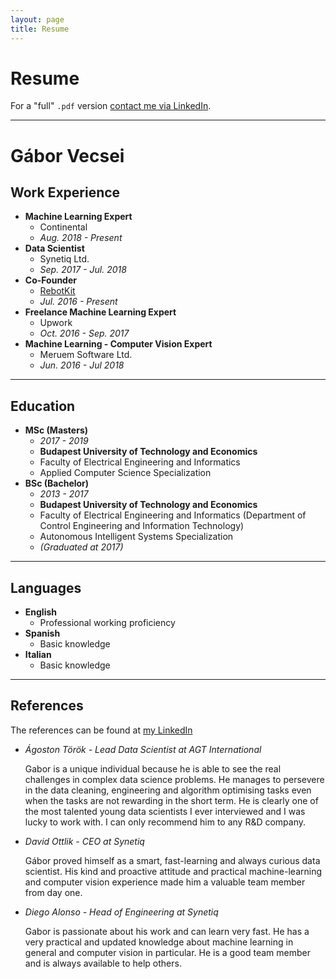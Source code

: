 ```yaml
---
layout: page
title: Resume
---
```


# Resume

For a "full" `.pdf` version [contact me via LinkedIn](https://www.linkedin.com/in/gaborvecsei/).

---

# Gábor Vecsei

## Work Experience

- **Machine Learning Expert**
	- Continental
	- *Aug. 2018 - Present*
- **Data Scientist**
	- Synetiq Ltd.
	- *Sep. 2017 - Jul. 2018*
- **Co-Founder**
	- [RebotKit](https://rebotkit.net)
	- *Jul. 2016 - Present*
- **Freelance Machine Learning Expert**
	- Upwork
	- *Oct. 2016 - Sep. 2017*
- **Machine Learning - Computer Vision Expert**
	- Meruem Software Ltd.
	- *Jun. 2016 - Jul 2018*

---

## Education

- **MSc (Masters)**
	- *2017 - 2019*
	- **Budapest University of Technology and Economics**
	- Faculty of Electrical Engineering and Informatics
	- Applied Computer Science Specialization
- **BSc (Bachelor)**
	- *2013 - 2017*
	- **Budapest University of Technology and Economics**
	- Faculty of Electrical Engineering and Informatics (Department of Control Engineering and Information Technology)
	- Autonomous Intelligent Systems Specialization
	- *(Graduated at 2017)*

---

## Languages

- **English**
	- Professional working proficiency
- **Spanish**
	- Basic knowledge
- **Italian**
	- Basic knowledge

---

## References

The references can be found at [my LinkedIn](https://www.linkedin.com/in/gaborvecsei/)

<ul>
	<li><i>Ágoston Török - Lead Data Scientist at AGT International</i><p>Gabor is a unique individual because he is able to see the real challenges in complex data science problems. He manages to persevere in the data cleaning, engineering and algorithm optimising tasks even when the tasks are not rewarding in the short term. He is clearly one of the most talented young data scientists I ever interviewed and I was lucky to work with. I can only recommend him to any R&D company.</p></li>
	<li><i>David Ottlik - CEO at Synetiq</i><p>Gábor proved himself as a smart, fast-learning and always curious data scientist. His kind and proactive attitude and practical machine-learning and computer vision experience made him a valuable team member from day one.</p></li>
	<li><i>Diego Alonso - Head of Engineering at Synetiq</i><p>Gabor is passionate about his work and can learn very fast. He has a very practical and updated knowledge about machine learning in general and computer vision in particular. He is a good team member and is always available to help others.</p></li>
</ul>
